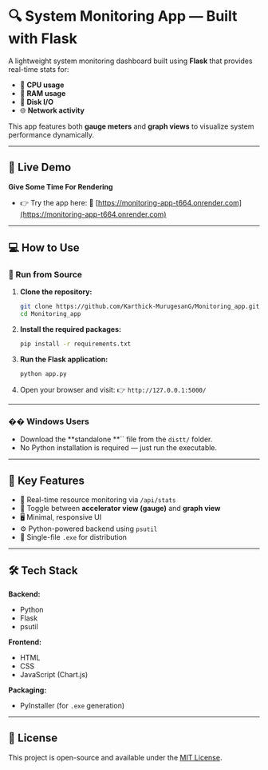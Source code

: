 # 🔍 System Monitoring App — Built with Flask

A lightweight system monitoring dashboard built using **Flask** that provides real-time stats for:

* 🧠 **CPU usage**
* 🧵 **RAM usage**
* 📯 **Disk I/O**
* 🌐 **Network activity**

This app features both **gauge meters** and **graph views** to visualize system performance dynamically.

---

## 🚀 Live Demo
**Give Some Time For Rendering**
* 👉 Try the app here:
🔗 [https://monitoring-app-t664.onrender.com](https://monitoring-app-t664.onrender.com)

---

## 💻 How to Use

### 🔧 Run from Source

1. **Clone the repository:**

   ```bash
   git clone https://github.com/Karthick-MurugesanG/Monitoring_app.git
   cd Monitoring_app
   ```

2. **Install the required packages:**

   ```bash
   pip install -r requirements.txt
   ```

3. **Run the Flask application:**

   ```bash
   python app.py
   ```

4. Open your browser and visit:
   👉 `http://127.0.0.1:5000/`

---

### �� Windows Users

* Download the \*\*standalone \*\*\`\` file from the `distt/` folder.
* No Python installation is required — just run the executable.

---

## 📆 Key Features

* 🔁 Real-time resource monitoring via `/api/stats`
* 🔄 Toggle between **accelerator view (gauge)** and **graph view**
* 🖥️ Minimal, responsive UI
* ⚙️ Python-powered backend using `psutil`
* 🧳 Single-file `.exe` for distribution

---

## 🛠️ Tech Stack

**Backend:**

* Python
* Flask
* psutil

**Frontend:**

* HTML
* CSS
* JavaScript (Chart.js)

**Packaging:**

* PyInstaller (for `.exe` generation)

---

## 📄 License

This project is open-source and available under the [MIT License](LICENSE).
